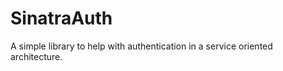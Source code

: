 SinatraAuth
===========

A simple library to help with authentication in a service oriented architecture.
